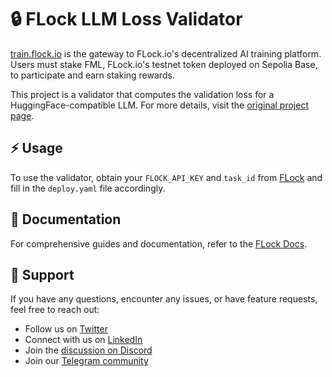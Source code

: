 # 🔒 FLock LLM Loss Validator

[train.flock.io](https://train.flock.io/) is the gateway to FLock.io's decentralized AI training platform. Users must stake FML, FLock.io's testnet token deployed on Sepolia Base, to participate and earn staking rewards.

This project is a validator that computes the validation loss for a HuggingFace-compatible LLM. For more details, visit the [original project page](https://github.com/FLock-io/llm-loss-validator/tree/main).

## ⚡ Usage

To use the validator, obtain your `FLOCK_API_KEY` and `task_id` from [FLock](https://train.flock.io) and fill in the `deploy.yaml` file accordingly.

## 📖 Documentation

For comprehensive guides and documentation, refer to the [FLock Docs](https://docs.flock.io/flock-product/decentralised-ai-training/validator-guide).

## 🙋 Support

If you have any questions, encounter any issues, or have feature requests, feel free to reach out:

- Follow us on [Twitter](https://twitter.com/flock_io)
- Connect with us on [LinkedIn](https://www.linkedin.com/company/flock-io/)
- Join the [discussion on Discord](https://discord.com/invite/ay8MnJCg2W)
- Join our [Telegram community](https://t.me/flock_io_community)
